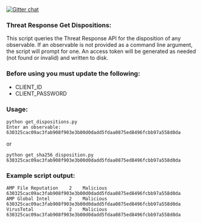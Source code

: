 [![Gitter chat](https://img.shields.io/badge/gitter-join%20chat-brightgreen.svg)](https://gitter.im/CiscoSecurity/Threat-Response "Gitter chat")

### Threat Response Get Dispositions:

This script queries the Threat Response API for the disposition of any observable. If an observable is not provided as a command line argument, the script will prompt for one. An access token will be generated as needed (not found or invalid) and written to disk. 

### Before using you must update the following:
- CLIENT_ID
- CLIENT_PASSWORD

### Usage:
```
python get_dispositions.py
Enter an observable: 630325cac09ac3fab908f903e3b00d0dadd5fdaa0875ed8496fcbb97a558d0da
```
or
```
python get_sha256_disposition.py 630325cac09ac3fab908f903e3b00d0dadd5fdaa0875ed8496fcbb97a558d0da
```

### Example script output:  
```
AMP File Reputation    2    Malicious    630325cac09ac3fab908f903e3b00d0dadd5fdaa0875ed8496fcbb97a558d0da
AMP Global Intel       2    Malicious    630325cac09ac3fab908f903e3b00d0dadd5fdaa0875ed8496fcbb97a558d0da
VirusTotal             2    Malicious    630325cac09ac3fab908f903e3b00d0dadd5fdaa0875ed8496fcbb97a558d0da
```
